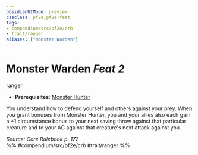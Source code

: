 ```yaml
---
obsidianUIMode: preview
cssclass: pf2e,pf2e-feat
tags:
- compendium/src/pf2e/crb
- trait/ranger
aliases: ["Monster Warden"]
---
```

# Monster Warden  *Feat 2*  
[ranger](/rules/traits/ranger.md)  

- **Prerequisites**: [Monster Hunter](/compendium/feats/monster-hunter.md)

You understand how to defend yourself and others against your prey. When you grant bonuses from Monster Hunter, you and your allies also each gain a +1 circumstance bonus to your next saving throw against that particular creature and to your AC against that creature's next attack against you.

*Source: Core Rulebook p. 172*  
%% #compendium/src/pf2e/crb #trait/ranger %%